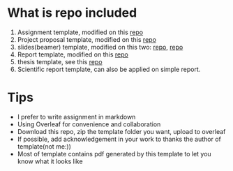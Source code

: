# What is repo included
1. Assignment template, modified on this [repo](https://github.com/jez/latex-homework-class)
2. Project proposal template, modified on this [repo](https://github.com/anoopkcn/lazylatex)
3. slides(beamer) template, modified on this two: [repo](https://github.com/quxiaofeng/PolyU_beamer_theme), [repo](https://github.com/matze/mtheme)
4. Report template, modified on this [repo](https://github.com/anoopkcn/lazylatex)
5. thesis template, see this [repo](https://github.com/quxiaofeng/PolyU_thesis_template)
6. Scientific report template, can also be applied on simple report.

# Tips
- I prefer to write assignment in markdown
- Using Overleaf for convenience and collaboration
- Download this repo, zip the template folder you want, upload to overleaf
- If possible, add acknowledgement in your work to thanks the author of template(not me:))
- Most of template contains pdf generated by this template to let you know what it looks like
